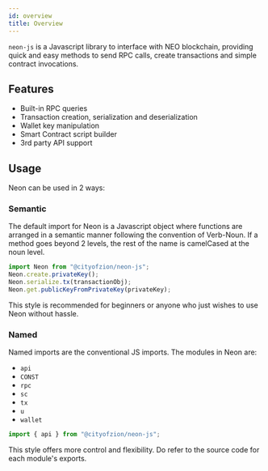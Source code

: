 ```yaml
---
id: overview
title: Overview
---
```


`neon-js` is a Javascript library to interface with NEO blockchain, providing
quick and easy methods to send RPC calls, create transactions and simple
contract invocations.

## Features

- Built-in RPC queries
- Transaction creation, serialization and deserialization
- Wallet key manipulation
- Smart Contract script builder
- 3rd party API support

## Usage

Neon can be used in 2 ways:

### Semantic

The default import for Neon is a Javascript object where functions are arranged
in a semantic manner following the convention of Verb-Noun. If a method goes
beyond 2 levels, the rest of the name is camelCased at the noun level.

```js
import Neon from "@cityofzion/neon-js";
Neon.create.privateKey();
Neon.serialize.tx(transactionObj);
Neon.get.publicKeyFromPrivateKey(privateKey);
```

This style is recommended for beginners or anyone who just wishes to use Neon
without hassle.

### Named

Named imports are the conventional JS imports. The modules in Neon are:

- `api`
- `CONST`
- `rpc`
- `sc`
- `tx`
- `u`
- `wallet`

```js
import { api } from "@cityofzion/neon-js";
```

This style offers more control and flexibility. Do refer to the source code for
each module's exports.
